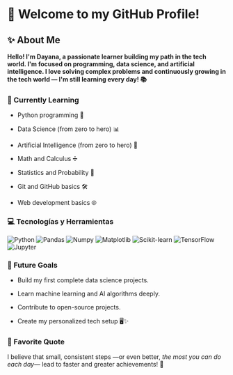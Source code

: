 # 💜 Welcome to my GitHub Profile!
## ✨ About Me

**Hello! I'm Dayana, a passionate learner building my path in the tech world.
I'm focused on programming, data science, and artificial intelligence.
I love solving complex problems and continuously growing in the tech world — I'm still learning every day! 📚**

### 🚀 Currently Learning

- Python programming 🐍

- Data Science (from zero to hero) 📊

- Artificial Intelligence (from zero to hero) 🤖

- Math and Calculus ➗

- Statistics and Probability 🎲

- Git and GitHub basics 🛠️

- Web development basics 🌐

### 💻 Tecnologías y Herramientas
![Python](https://img.shields.io/badge/Python-3776AB?style=for-the-badge&logo=python&logoColor=white)
![Pandas](https://img.shields.io/badge/Pandas-150458?style=for-the-badge&logo=pandas&logoColor=white)
![Numpy](https://img.shields.io/badge/Numpy-013243?style=for-the-badge&logo=numpy&logoColor=white)
![Matplotlib](https://img.shields.io/badge/Matplotlib-11557c?style=for-the-badge&logo=matplotlib&logoColor=white)
![Scikit-learn](https://img.shields.io/badge/scikit--learn-F7931E?style=for-the-badge&logo=scikit-learn&logoColor=white)
![TensorFlow](https://img.shields.io/badge/TensorFlow-FF6F00?style=for-the-badge&logo=tensorflow&logoColor=white)
![Jupyter](https://img.shields.io/badge/Jupyter-F37626?style=for-the-badge&logo=jupyter&logoColor=white)

### 🎯 Future Goals

- Build my first complete data science projects.

- Learn machine learning and AI algorithms deeply.

- Contribute to open-source projects.

- Create my personalized tech setup 🖥️✨

### 🌱 Favorite Quote 
I believe that small, consistent steps —or even better, *the most you can do each day*— lead to faster and greater achievements! 🌟



<!--
**BTSARMY2017/BTSARMY2017** is a ✨ _special_ ✨ repository because its `README.md` (this file) appears on your GitHub profile.

Here are some ideas to get you started:

- 🔭 I’m currently working on ...
- 🌱 I’m currently learning ...
- 👯 I’m looking to collaborate on ...
- 🤔 I’m looking for help with ...
- 💬 Ask me about ...
- 📫 How to reach me: ...
- 😄 Pronouns: ...
- ⚡ Fun fact: ...
-->

